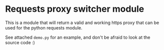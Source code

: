 # Requests proxy switcher module
This is a module that will return a valid and working https proxy that can be used for the python requests module.

See attached `demo.py` for an example, and don't be afraid to look at the source code :)
